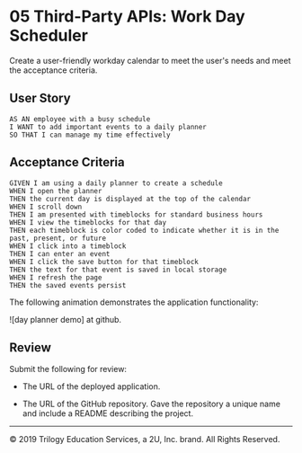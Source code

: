# 05 Third-Party APIs: Work Day Scheduler

Create a user-friendly workday calendar to meet the user's needs and meet the acceptance criteria.

## User Story
```
AS AN employee with a busy schedule
I WANT to add important events to a daily planner
SO THAT I can manage my time effectively
```

## Acceptance Criteria
```
GIVEN I am using a daily planner to create a schedule
WHEN I open the planner
THEN the current day is displayed at the top of the calendar
WHEN I scroll down
THEN I am presented with timeblocks for standard business hours
WHEN I view the timeblocks for that day
THEN each timeblock is color coded to indicate whether it is in the past, present, or future
WHEN I click into a timeblock
THEN I can enter an event
WHEN I click the save button for that timeblock
THEN the text for that event is saved in local storage
WHEN I refresh the page
THEN the saved events persist
```

The following animation demonstrates the application functionality:

![day planner demo] at github.

## Review
Submit the following for review:

* The URL of the deployed application.

* The URL of the GitHub repository. Gave the repository a unique name and include a README describing the project.

- - -
© 2019 Trilogy Education Services, a 2U, Inc. brand. All Rights Reserved.
